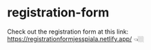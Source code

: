 # registration-form
Check out the registration form at this link: https://registrationformjesspiala.netlify.app/ 👈🏼




